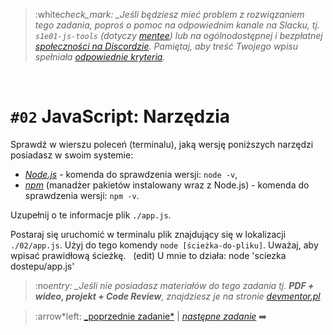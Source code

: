 > :white*check_mark: \_Jeśli będziesz mieć problem z rozwiązaniem tego zadania, poproś o pomoc na odpowiednim kanale na Slacku, tj. `s1e01-js-tools` (dotyczy [mentee](https://devmentor.pl/mentoring-javascript/)) lub na ogólnodostępnej i bezpłatnej [społeczności na Discordzie](https://devmentor.pl/discord). Pamiętaj, aby treść Twojego wpisu spełniała [odpowiednie kryteria](https://devmentor.pl/jak-prosic-o-pomoc/).*

&nbsp;

# `#02` JavaScript: Narzędzia

Sprawdź w wierszu poleceń (terminalu), jaką wersję poniższych narzędzi posiadasz w swoim systemie:

- _[Node.js](https://nodejs.org/en/)_ - komenda do sprawdzenia wersji: `node -v`,
- _[npm](https://www.npmjs.com/)_ (manadżer pakietów instalowany wraz z Node.js) - komenda do sprawdzenia wersji: `npm -v`.

Uzupełnij o te informacje plik `./app.js`.

Postaraj się uruchomić w terminalu plik znajdujący się w lokalizacji `./02/app.js`. Użyj do tego komendy `node [ścieżka-do-pliku]`. Uważaj, aby wpisać prawidłową ścieżkę.
&nbsp;
(edit) U mnie to działa: node 'sciezka dostepu/app.js'
&nbsp;

> :no*entry: \_Jeśli nie posiadasz materiałów do tego zadania tj. **PDF + wideo, projekt + Code Review**, znajdziesz je na stronie [devmentor.pl](https://devmentor.pl/workshop-js-tools/)*

> :arrow*left: [\_poprzednie zadanie*](./../01) | [_następne zadanie_](./../03) :arrow_right:
